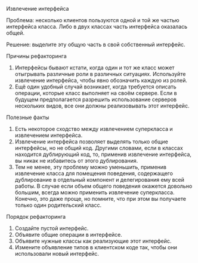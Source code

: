 Извлечение интерфейса

Проблема: несколько клиентов пользуются одной и той же частью интерфейса класса. Либо в двух классах часть интерфейса оказалась общей.

Решение: выделите эту общую часть в свой собственный интерфейс.

Причины рефакторинга

1. Интерфейсы бывают кстати, когда один и тот же класс может отыгрывать различные роли в различных ситуациях. Используйте извлечение интерфейса, чтобы явно обозначить каждую из ролей.
2. Ещё один удобный случай возникает, когда требуется описать операции, которые класс выполняет на своём сервере. Если в будущем предполагается разрешить использование серверов нескольких видов, все они должны реализовывать этот интерфейс.

Полезные факты

1. Есть некоторое сходство между извлечением суперкласса и извлечением интерфейса.
2. Извлечение интерфейса позволяет выделять только общие интерфейсы, но не общий код. Другими словами, если в классах находится дублирующий код, то, применив извлечение интерфейса, вы никак не избавитесь от этого дублирования.
3. Тем не менее, эту проблему можно уменьшить, применив извлечение класса для помещения поведения, содержащего дублирование в отдельный компонент и делегирования ему всей работы. В случае если объем общего поведения окажется довольно большим, всегда можно применить извлечение суперкласса. Конечно, это даже проще, но помните, что при этом вы получаете только один родительский класс.

Порядок рефакторинга

1. Создайте пустой интерфейс.
2. Объявите общие операции в интерфейсе.
3. Объявите нужные классы как реализующие этот интерфейс.
4. Измените объявление типов в клиентском коде так, чтобы они использовали новый интерфейс.
